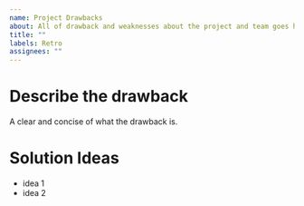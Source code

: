 ```yaml
---
name: Project Drawbacks
about: All of drawback and weaknesses about the project and team goes here
title: ""
labels: Retro
assignees: ""
---
```


# Describe the drawback

A clear and concise of what the drawback is.

# Solution Ideas

- idea 1
- idea 2
